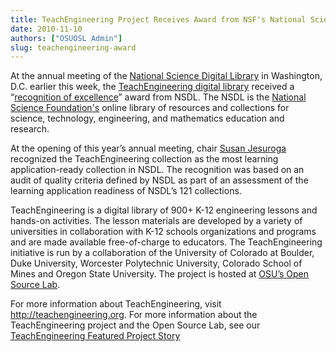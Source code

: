 ```yaml
---
title: TeachEngineering Project Receives Award from NSF's National Science Digital Library
date: 2010-11-10
authors: ["OSUOSL Admin"]
slug: teachengineering-award
---
```


At the annual meeting of the [National Science Digital Library](http://nsdl.org/) in Washington, D.C. earlier this week,
the [TeachEngineering digital library](http://www.teachengineering.org/) received a
“[recognition of excellence](http://ecadw.colorado.edu/enotes/nov10/#Headline_One)” award from NSDL. The NSDL is the
[National Science Foundation's](http://www.nsf.gov/) online library of resources and collections for science,
technology, engineering, and mathematics education and research.

At the opening of this year’s annual meeting, chair
[Susan Jesuroga](http://expertvoices.nsdl.org/community/author/jesuroga/) recognized the TeachEngineering collection as
the most learning application-ready collection in NSDL. The recognition was based on an audit of quality criteria
defined by NSDL as part of an assessment of the learning application readiness of NSDL’s 121 collections.

TeachEngineering is a digital library of 900+ K-12 engineering lessons and hands-on activities. The lesson materials are
developed by a variety of universities in collaboration with K-12 schools organizations and programs and are made
available free-of-charge to educators. The TeachEngineering initiative is run by a collaboration of the University of
Colorado at Boulder, Duke University, Worcester Polytechnic University, Colorado School of Mines and Oregon State
University. The project is hosted at [OSU’s Open Source Lab](/).

For more information about TeachEngineering, visit <http://teachengineering.org>. For more information about the
TeachEngineering project and the Open Source Lab, see our
[TeachEngineering Featured Project Story](/blog/teachengineering)
